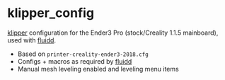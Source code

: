 # klipper\_config

[klipper](https://github.com/KevinOConnor/klipper) configuration for the Ender3 Pro (stock/Creality 1.1.5 mainboard), used with [fluidd](https://github.com/cadriel/fluidd).

* Based on `printer-creality-ender3-2018.cfg`
* Configs + macros as required by [fluidd](https://github.com/cadriel/fluidd)
* Manual mesh leveling enabled and leveling menu items
